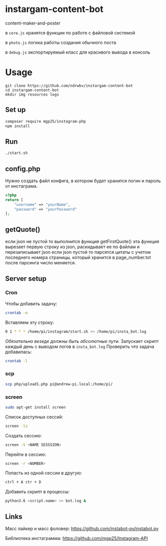 # instargam-content-bot
content-maker-and-poster

в `core.js` хранятся функции по работе с файловой системой

в `photo.js` логика работы создания обычного поста

в `debug.js` экспортируемый класс для красивого вывода в консоль

# Usage
```
git clone https://github.com/ndrwbv/instargam-content-bot
cd instargam-content-bot
mkdir img resources logs
```
## Set up
```bash
composer require mgp25/instagram-php
npm install
```
## Run
```bash
./start.sh
```
## config.php
Нужно создать файл конфига, в котором будет хранится логин и пароль от инстаграма.
```php
<?php
return [
    "username" => "yourName",
    "password" => "yourPassword"
];
```

## getQuote()
если json не пустой то выполнится функция getFirstQuote()
эта функция вырезает первую строку из json, раскидывает ее по файлам и перезаписывает json
если json пустой то парсятся цитаты с учетом последнего номера страницы, который хранится в page_number.txt
после парсинга число меняется.


## Server setup
### Cron
Чтобы добавить задачу:
```bash
crontab -e
```
Вставляем эту строку:
```bash
0 1 * * * /home/pi/instagram/start.sh >> /home/pi/insta_bot.log
```
*Обязательно везеде должны быть абсолютные пути.*
Запускает скрипт каждый день с выводом логов в `insta_bot.log` 
Проверить что задача добавилась:
```bash
crontab -l
```
### scp
```bash
scp php/upload1.php pi@andrew-pi.local:/home/pi/
```

### screen
```bash
sudo apt-get install screen 
```
Список доступных сессий:
```bash
screen -ls
```
Создать сессию:
```bash
screen -S <NAME SESSSION>
```
Перейти в сессию:
```bash
screen -r <NUMBER>
```
Попасть из одной сессии в другую:
```bash
ctrl + A ctr + D 
```
Добавить скрипт в процессы:
```bash
python3.6 <script.name> >> bot.log &
```
## Links
Масс лайкер и масс фоловер: https://github.com/instabot-py/instabot.py 

Библиотека инстаграмма: https://github.com/mgp25/Instagram-API
